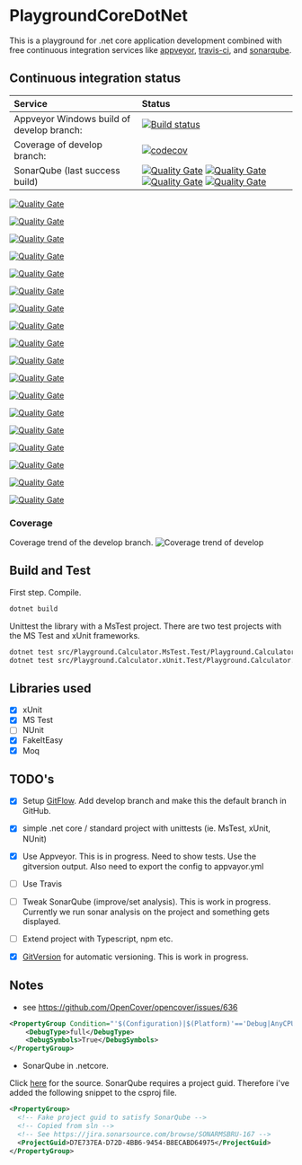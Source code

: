 # PlaygroundCoreDotNet
This is a playground for .net core application development combined with free continuous integration services like [appveyor](http://appveyor.com), [travis-ci](https://travis-ci.org/), and [sonarqube](https://about.sonarcloud.io/).


## Continuous integration status

| Service | Status |
| :--- | :--- |
| Appveyor Windows build of develop branch: | [![Build status](https://ci.appveyor.com/api/projects/status/d6clbt722i1fxcy9/branch/develop?svg=true)](https://ci.appveyor.com/project/coenm/playgroundcoredotnet/branch/develop) |
| Coverage of develop branch: | [![codecov](https://codecov.io/gh/coenm/PlaygroundCoreDotNet/branch/develop/graph/badge.svg)](https://codecov.io/gh/coenm/PlaygroundCoreDotNet)
| SonarQube (last success build)  | [![Quality Gate](https://sonarcloud.io/api/badges/gate?key=PlaygroundDotNetCore&blinking=true)](https://sonarcloud.io/dashboard?id=PlaygroundDotNetCore) [![Quality Gate](https://sonarcloud.io/api/badges/measure?key=PlaygroundDotNetCore&metric=coverage&blinking=true)](https://sonarcloud.io/dashboard?id=PlaygroundDotNetCore) [![Quality Gate](https://sonarcloud.io/api/badges/measure?key=PlaygroundDotNetCore&metric=vulnerabilities&blinking=true)](https://sonarcloud.io/dashboard?id=PlaygroundDotNetCore) [![Quality Gate](https://sonarcloud.io/api/badges/measure?key=PlaygroundDotNetCore&metric=ncloc&blinking=true)](https://sonarcloud.io/dashboard?id=PlaygroundDotNetCore) | 
 <!-- see https://github.com/QualInsight/qualinsight-plugins-sonarqube-badges/wiki/Measure-badges  -->


 <!-- gate -->
[![Quality Gate](https://sonarcloud.io/api/badges/gate?key=PlaygroundDotNetCore%3Adevelop&blinking=true)](https://sonarcloud.io/dashboard?id=PlaygroundDotNetCore:develop)

 <!-- ncloc : lines of code -->
[![Quality Gate](https://sonarcloud.io/api/badges/measure?key=PlaygroundDotNetCore%3Adevelop&metric=ncloc&blinking=true)](https://sonarcloud.io/dashboard?id=PlaygroundDotNetCore:develop)

<!-- function_complexity -->
[![Quality Gate](https://sonarcloud.io/api/badges/measure?key=PlaygroundDotNetCore%3Adevelop&metric=function_complexity&blinking=true)](https://sonarcloud.io/dashboard?id=PlaygroundDotNetCore:develop)

<!-- test_success_density	%age of tests that have succeeded -->
[![Quality Gate](https://sonarcloud.io/api/badges/measure?key=PlaygroundDotNetCore%3Adevelop&metric=test_success_density&blinking=true)](https://sonarcloud.io/dashboard?id=PlaygroundDotNetCore:develop)

<!-- test_errors -->
[![Quality Gate](https://sonarcloud.io/api/badges/measure?key=PlaygroundDotNetCore%3Adevelop&metric=test_errors&blinking=true)](https://sonarcloud.io/dashboard?id=PlaygroundDotNetCore:develop)

<!-- test_failures -->
[![Quality Gate](https://sonarcloud.io/api/badges/measure?key=PlaygroundDotNetCore%3Adevelop&metric=failures&blinking=true)](https://sonarcloud.io/dashboard?id=PlaygroundDotNetCore:develop)

<!-- coverage -->
[![Quality Gate](https://sonarcloud.io/api/badges/measure?key=PlaygroundDotNetCore%3Adevelop&metric=coverage&blinking=true)](https://sonarcloud.io/dashboard?id=PlaygroundDotNetCore:develop)

<!-- new_coverage -->
[![Quality Gate](https://sonarcloud.io/api/badges/measure?key=PlaygroundDotNetCore%3Adevelop&metric=new_coverage&blinking=true)](https://sonarcloud.io/dashboard?id=PlaygroundDotNetCore:develop)

<!-- duplicated_lines_density -->
[![Quality Gate](https://sonarcloud.io/api/badges/measure?key=PlaygroundDotNetCore%3Adevelop&metric=duplicated_lines_density&blinking=true)](https://sonarcloud.io/dashboard?id=PlaygroundDotNetCore:develop)

<!-- new_duplicated_lines_density -->
[![Quality Gate](https://sonarcloud.io/api/badges/measure?key=PlaygroundDotNetCore%3Adevelop&metric=new_duplicated_lines_density&blinking=true)](https://sonarcloud.io/dashboard?id=PlaygroundDotNetCore:develop)

<!-- vulnerabilities -->
[![Quality Gate](https://sonarcloud.io/api/badges/measure?key=PlaygroundDotNetCore%3Adevelop&blinking=true&metric=vulnerabilities)](https://sonarcloud.io/dashboard?id=PlaygroundDotNetCore:develop)

<!-- new_vulnerabilities -->
[![Quality Gate](https://sonarcloud.io/api/badges/measure?key=PlaygroundDotNetCore%3Adevelop&blinking=true&metric=new_vulnerabilities)](https://sonarcloud.io/dashboard?id=PlaygroundDotNetCore:develop)

<!-- bugs -->
[![Quality Gate](https://sonarcloud.io/api/badges/measure?key=PlaygroundDotNetCore%3Adevelop&blinking=true&metric=bugs)](https://sonarcloud.io/dashboard?id=PlaygroundDotNetCore:develop)

<!-- new_bugs -->
[![Quality Gate](https://sonarcloud.io/api/badges/measure?key=PlaygroundDotNetCore%3Adevelop&blinking=true&metric=new_bugs)](https://sonarcloud.io/dashboard?id=PlaygroundDotNetCore:develop)

<!-- code_smells -->
[![Quality Gate](https://sonarcloud.io/api/badges/measure?key=PlaygroundDotNetCore%3Adevelop&blinking=true&metric=code_smells)](https://sonarcloud.io/dashboard?id=PlaygroundDotNetCore:develop)

<!-- new_code_smells -->
[![Quality Gate](https://sonarcloud.io/api/badges/measure?key=PlaygroundDotNetCore%3Adevelop&blinking=true&metric=new_code_smells)](https://sonarcloud.io/dashboard?id=PlaygroundDotNetCore:develop)



<!-- sqale_debt_ratio -->
[![Quality Gate](https://sonarcloud.io/api/badges/measure?key=PlaygroundDotNetCore%3Adevelop&blinking=true&metric=sqale_debt_ratio)](https://sonarcloud.io/dashboard?id=PlaygroundDotNetCore:develop)


<!-- new_sqale_debt_ratio -->
[![Quality Gate](https://sonarcloud.io/api/badges/measure?key=PlaygroundDotNetCore%3Adevelop&blinking=true&metric=new_sqale_debt_ratio)](https://sonarcloud.io/dashboard?id=PlaygroundDotNetCore:develop)


### Coverage
Coverage trend of the develop branch.
 ![Coverage trend of develop](https://codecov.io/gh/coenm/PlaygroundCoreDotNet/branch/develop/graphs/commits.svg)

## Build and Test
First step. Compile.
```bash
dotnet build
```

Unittest the library with a MsTest project.
There are two test projects with the MS Test and xUnit frameworks.
```bash
dotnet test src/Playground.Calculator.MsTest.Test/Playground.Calculator.MsTest.Test.csproj
dotnet test src/Playground.Calculator.xUnit.Test/Playground.Calculator.xUnit.Test.csproj
```

## Libraries used
- [x] xUnit
- [x] MS Test
- [ ] NUnit
- [x] FakeItEasy
- [x] Moq

## TODO's
- [x] Setup [GitFlow](http://nvie.com/posts/a-successful-git-branching-model/). Add develop branch and make this the default branch in GitHub.
- [x] simple .net core / standard project with unittests (ie. MsTest, xUnit, NUnit)
- [x] Use Appveyor. This is in progress. Need to show tests. Use the gitversion output. Also need to export the config to appvayor.yml
- [ ] Use Travis
- [ ] Tweak SonarQube (improve/set analysis). This is work in progress. Currently we run sonar analysis on the project and something gets displayed.
- [ ] Extend project with Typescript, npm etc.
- [x] [GitVersion](https://gitversion.readthedocs.io/en/latest/) for automatic versioning. This is work in progress.



## Notes

- see https://github.com/OpenCover/opencover/issues/636
```xml
<PropertyGroup Condition="'$(Configuration)|$(Platform)'=='Debug|AnyCPU'">
    <DebugType>full</DebugType>
    <DebugSymbols>True</DebugSymbols>
</PropertyGroup>
```

- SonarQube in .netcore.

Click [here](https://jira.sonarsource.com/browse/SONARMSBRU-167) for the source. SonarQube requires a project guid. Therefore i've added the following snippet to the csproj file.

```xml
<PropertyGroup>
  <!-- Fake project guid to satisfy SonarQube -->
  <!-- Copied from sln -->
  <!-- See https://jira.sonarsource.com/browse/SONARMSBRU-167 -->
  <ProjectGuid>D7E737EA-D72D-4BB6-9454-B8ECABD64975</ProjectGuid> 
</PropertyGroup>
```  